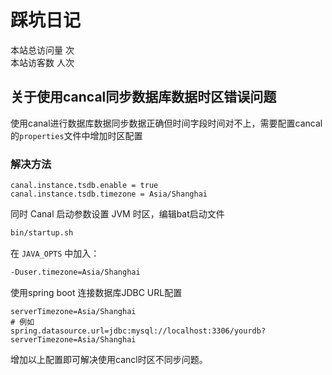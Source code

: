 # 踩坑日记
本站总访问量 <span id="busuanzi_value_site_pv" /> 次<br>
本站访客数 <span id="busuanzi_value_site_uv" /> 人次
## 关于使用cancal同步数据库数据时区错误问题

使用canal进行数据库数据同步数据正确但时间字段时间对不上，需要配置cancal的`properties`文件中增加时区配置
### 解决方法
```properties
canal.instance.tsdb.enable = true
canal.instance.tsdb.timezone = Asia/Shanghai
```
同时 Canal 启动参数设置 JVM 时区，编辑bat启动文件
```bash
bin/startup.sh
```
在 `JAVA_OPTS` 中加入：
```bat
-Duser.timezone=Asia/Shanghai
```
使用spring boot 连接数据库JDBC URL配置
```properties
serverTimezone=Asia/Shanghai
# 例如
spring.datasource.url=jdbc:mysql://localhost:3306/yourdb?serverTimezone=Asia/Shanghai
```
增加以上配置即可解决使用cancl时区不同步问题。